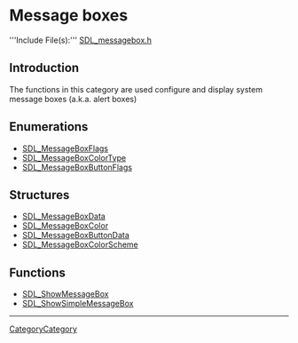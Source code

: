 # Message boxes

'''Include File(s):''' [SDL_messagebox.h](https://github.com/libsdl-org/SDL/blob/main/include/SDL3/SDL_messagebox.h)

## Introduction

The functions in this category are used configure and display system message boxes (a.k.a. alert boxes)

## Enumerations
- [SDL_MessageBoxFlags](SDL_MessageBoxFlags)
- [SDL_MessageBoxColorType](SDL_MessageBoxColorType)
- [SDL_MessageBoxButtonFlags](SDL_MessageBoxButtonFlags)

## Structures
- [SDL_MessageBoxData](SDL_MessageBoxData)
- [SDL_MessageBoxColor](SDL_MessageBoxColor)
- [SDL_MessageBoxButtonData](SDL_MessageBoxButtonData)
- [SDL_MessageBoxColorScheme](SDL_MessageBoxColorScheme)

## Functions
<!-- BEGIN CATEGORY LIST -->
- [SDL_ShowMessageBox](SDL_ShowMessageBox)
- [SDL_ShowSimpleMessageBox](SDL_ShowSimpleMessageBox)
<!-- END CATEGORY LIST -->

----
[CategoryCategory](CategoryCategory)

